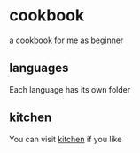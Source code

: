 # cookbook
a cookbook for me as beginner


## languages
Each language has its own folder


## kitchen
You can visit [kitchen](kitchen) if you like
